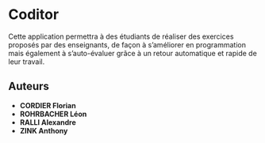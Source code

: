 # Coditor

Cette application permettra à des étudiants de réaliser des exercices proposés par des enseignants, de façon à s’améliorer en programmation mais également à s’auto-évaluer grâce à un retour automatique et rapide de leur travail.

## Auteurs
* **CORDIER Florian**
* **ROHRBACHER Léon**
* **RALLI Alexandre**
* **ZINK Anthony**